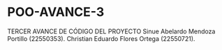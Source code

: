 # POO-AVANCE-3
TERCER AVANCE DE CÓDIGO DEL PROYECTO
Sinue Abelardo Mendoza Portillo (22550353).
Christian Eduardo Flores Ortega (22550721).
